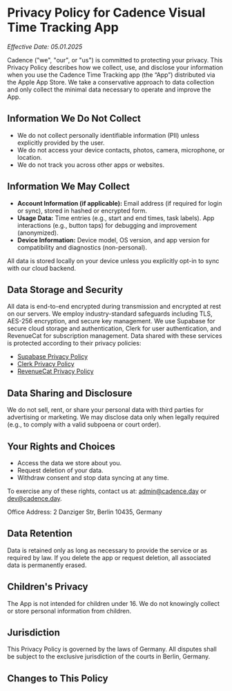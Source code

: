 <div class="legal-bg">

# Privacy Policy for Cadence Visual Time Tracking App

_Effective Date: 05.01.2025_

Cadence ("we", "our", or "us") is committed to protecting your privacy. This Privacy Policy describes how we collect, use, and disclose your information when you use the Cadence Time Tracking app (the “App”) distributed via the Apple App Store. We take a conservative approach to data collection and only collect the minimal data necessary to operate and improve the App.

## Information We Do Not Collect

- We do not collect personally identifiable information (PII) unless explicitly provided by the user.
- We do not access your device contacts, photos, camera, microphone, or location.
- We do not track you across other apps or websites.

## Information We May Collect

- **Account Information (if applicable):** Email address (if required for login or sync), stored in hashed or encrypted form.
- **Usage Data:** Time entries (e.g., start and end times, task labels). App interactions (e.g., button taps) for debugging and improvement (anonymized).
- **Device Information:** Device model, OS version, and app version for compatibility and diagnostics (non-personal).

All data is stored locally on your device unless you explicitly opt-in to sync with our cloud backend.

## Data Storage and Security

All data is end-to-end encrypted during transmission and encrypted at rest on our servers. We employ industry-standard safeguards including TLS, AES-256 encryption, and secure key management. We use Supabase for secure cloud storage and authentication, Clerk for user authentication, and RevenueCat for subscription management. Data shared with these services is protected according to their privacy policies:

- [Supabase Privacy Policy](https://supabase.com/privacy)
- [Clerk Privacy Policy](https://clerk.com/privacy)
- [RevenueCat Privacy Policy](https://www.revenuecat.com/privacy)

## Data Sharing and Disclosure

We do not sell, rent, or share your personal data with third parties for advertising or marketing. We may disclose data only when legally required (e.g., to comply with a valid subpoena or court order).

## Your Rights and Choices

- Access the data we store about you.
- Request deletion of your data.
- Withdraw consent and stop data syncing at any time.

To exercise any of these rights, contact us at: [admin@cadence.day](mailto:admin@cadence.day) or [dev@cadence.day](mailto:dev@cadence.day).

Office Address: 2 Danziger Str, Berlin 10435, Germany

## Data Retention

Data is retained only as long as necessary to provide the service or as required by law. If you delete the app or request deletion, all associated data is permanently erased.

## Children's Privacy

The App is not intended for children under 16. We do not knowingly collect or store personal information from children.

## Jurisdiction

This Privacy Policy is governed by the laws of Germany. All disputes shall be subject to the exclusive jurisdiction of the courts in Berlin, Germany.

## Changes to This Policy

</div>
